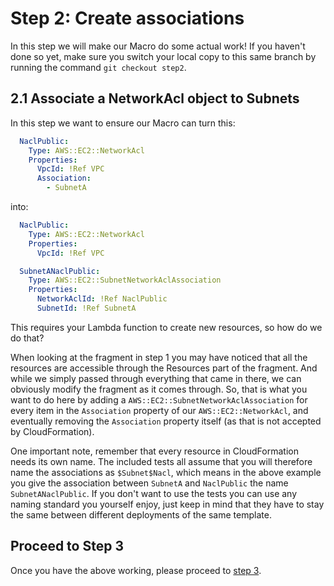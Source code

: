 # Step 2: Create associations

In this step we will make our Macro do some actual work! If you haven't done so yet, make sure you switch your local copy to this same branch by running the command `git checkout step2`.

## 2.1 Associate a NetworkAcl object to Subnets

In this step we want to ensure our Macro can turn this:

```yaml
  NaclPublic:
    Type: AWS::EC2::NetworkAcl
    Properties:
      VpcId: !Ref VPC
      Association:
        - SubnetA
```

into:

```yaml
  NaclPublic:
    Type: AWS::EC2::NetworkAcl
    Properties:
      VpcId: !Ref VPC

  SubnetANaclPublic:
    Type: AWS::EC2::SubnetNetworkAclAssociation
    Properties:
      NetworkAclId: !Ref NaclPublic
      SubnetId: !Ref SubnetA
```

This requires your Lambda function to create new resources, so how do we do that?

When looking at the fragment in step 1 you may have noticed that all the resources are accessible through the Resources part of the fragment. And while we simply passed through everything that came in there, we can obviously modify the fragment as it comes through. So, that is what you want to do here by adding a `AWS::EC2::SubnetNetworkAclAssociation` for every item in the `Association` property of our `AWS::EC2::NetworkAcl`, and eventually removing the `Association` property itself (as that is not accepted by CloudFormation).

One important note, remember that every resource in CloudFormation needs its own name. The included tests all assume that you will therefore name the associations as `$Subnet$Nacl`, which means in the above example you give the association between `SubnetA` and `NaclPublic` the name `SubnetANaclPublic`. If you don't want to use the tests you can use any naming standard you yourself enjoy, just keep in mind that they have to stay the same between different deployments of the same template.

## Proceed to Step 3

Once you have the above working, please proceed to [step 3](https://github.com/ArjenSchwarz/workshop-cfn-macros/blob/step3/step3.md).
